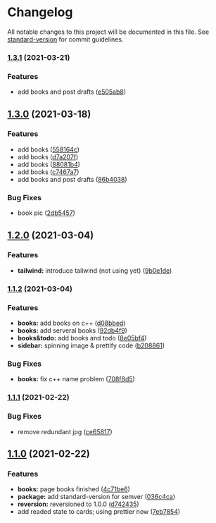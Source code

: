 # Changelog

All notable changes to this project will be documented in this file. See [standard-version](https://github.com/conventional-changelog/standard-version) for commit guidelines.

### [1.3.1](https://github.com/gatsbyjs/gatsby-starter-default/compare/v1.3.0...v1.3.1) (2021-03-21)


### Features

* add books and post drafts ([e505ab8](https://github.com/gatsbyjs/gatsby-starter-default/commit/e505ab8811cf6d432e12240edf6e9f82296bceb2))

## [1.3.0](https://github.com/gatsbyjs/gatsby-starter-default/compare/v1.2.0...v1.3.0) (2021-03-18)


### Features

* add books ([558164c](https://github.com/gatsbyjs/gatsby-starter-default/commit/558164cecd30a3153023749e749f0e9b89432b10))
* add books ([d7a207f](https://github.com/gatsbyjs/gatsby-starter-default/commit/d7a207fa69a4c974bbd6ba6a83d5267b6a6ad5b2))
* add books ([88081b4](https://github.com/gatsbyjs/gatsby-starter-default/commit/88081b449271bba517a31ebb3acdfcc4806028a5))
* add books ([c7467a7](https://github.com/gatsbyjs/gatsby-starter-default/commit/c7467a73a46916025aefa905f4c29a5d52b8ca99))
* add books and post drafts ([86b4038](https://github.com/gatsbyjs/gatsby-starter-default/commit/86b4038466c91dabd4bacc75a4128b1690d97ff5))


### Bug Fixes

* book pic ([2db5457](https://github.com/gatsbyjs/gatsby-starter-default/commit/2db5457b656b02914609682ec7b9fadfe1b94f49))

## [1.2.0](https://github.com/gatsbyjs/gatsby-starter-default/compare/v1.1.2...v1.2.0) (2021-03-04)


### Features

* **tailwind:** introduce tailwind (not using yet) ([9b0e1de](https://github.com/gatsbyjs/gatsby-starter-default/commit/9b0e1dec22822226c54d8cf4c2fc1376bc751125))

### [1.1.2](https://github.com/gatsbyjs/gatsby-starter-default/compare/v1.1.1...v1.1.2) (2021-03-04)


### Features

* **books:** add books on c++ ([d08bbed](https://github.com/gatsbyjs/gatsby-starter-default/commit/d08bbed8d4fd146f84fa5b376b7f65e01b217e79))
* **books:** add serveral books ([92db4f9](https://github.com/gatsbyjs/gatsby-starter-default/commit/92db4f9fae5f577b7d995e8f64da06a54f865e31))
* **books&todo:** add books and todo ([8e05bf4](https://github.com/gatsbyjs/gatsby-starter-default/commit/8e05bf4c19a0f4af2ac31b64ba024bededdfb550))
* **sidebar:** spinning image & prettify code ([b208861](https://github.com/gatsbyjs/gatsby-starter-default/commit/b208861ab5208070775e8f812e66eae41b82f4ab))


### Bug Fixes

* **books:** fix c++ name problem ([708f8d5](https://github.com/gatsbyjs/gatsby-starter-default/commit/708f8d5c57cdcf00f882031bd52fd5eaa572e83c))

### [1.1.1](https://github.com/gatsbyjs/gatsby-starter-default/compare/v1.1.0...v1.1.1) (2021-02-22)


### Bug Fixes

* remove redundant jpg ([ce65817](https://github.com/gatsbyjs/gatsby-starter-default/commit/ce65817e79979af093765924e3b08769b4372cd9))

## [1.1.0](https://github.com/gatsbyjs/gatsby-starter-default/compare/v0.0.0...v1.1.0) (2021-02-22)


### Features

* **books:** page books finished ([4c71be6](https://github.com/gatsbyjs/gatsby-starter-default/commit/4c71be67295a61ce63e5fc5ca8fa4a1e26b9a50c))
* **package:** add standard-version for semver ([036c4ca](https://github.com/gatsbyjs/gatsby-starter-default/commit/036c4ca791602d9880a38806b44bb8378424d7f9))
* **reversion:** reversioned to 1.0.0 ([d742435](https://github.com/gatsbyjs/gatsby-starter-default/commit/d7424350f4724280387a202541907c20e9cc644e))
* add readed state to cards; using prettier now ([7eb7854](https://github.com/gatsbyjs/gatsby-starter-default/commit/7eb7854d6168f36d7a825f6fed13f53dc4130f31))
